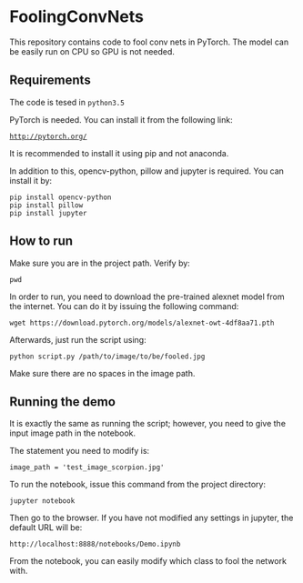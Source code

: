 # FoolingConvNets

This repository contains code to fool conv nets in PyTorch.
The model can be easily run on CPU so GPU is not needed.


## Requirements
The code is tesed in `python3.5`

PyTorch is needed. You can install it from the following link:

[```http://pytorch.org/```](http://pytorch.org/)

It is recommended to install it using pip and not anaconda.

In addition to this, opencv-python, pillow and jupyter is required. You can install it by:

```
pip install opencv-python
pip install pillow
pip install jupyter

```


## How to run
Make sure you are in the project path. Verify by:

```pwd```

In order to run, you need to download the pre-trained alexnet model from the internet.
You can do it by issuing the following command:

```wget https://download.pytorch.org/models/alexnet-owt-4df8aa71.pth```

Afterwards, just run the script using:

```python script.py /path/to/image/to/be/fooled.jpg```

Make sure there are no spaces in the image path.

## Running the demo
It is exactly the same as running the script; however, you need to give the input image path in the notebook.

The statement you need to modify is:
```
image_path = 'test_image_scorpion.jpg'
```

To run the notebook, issue this command from the project directory:
```
jupyter notebook
```
Then go to the browser. If you have not modified any settings in jupyter, the default URL will be:
```
http://localhost:8888/notebooks/Demo.ipynb
```

From the notebook, you can easily modify which class to fool the network with.